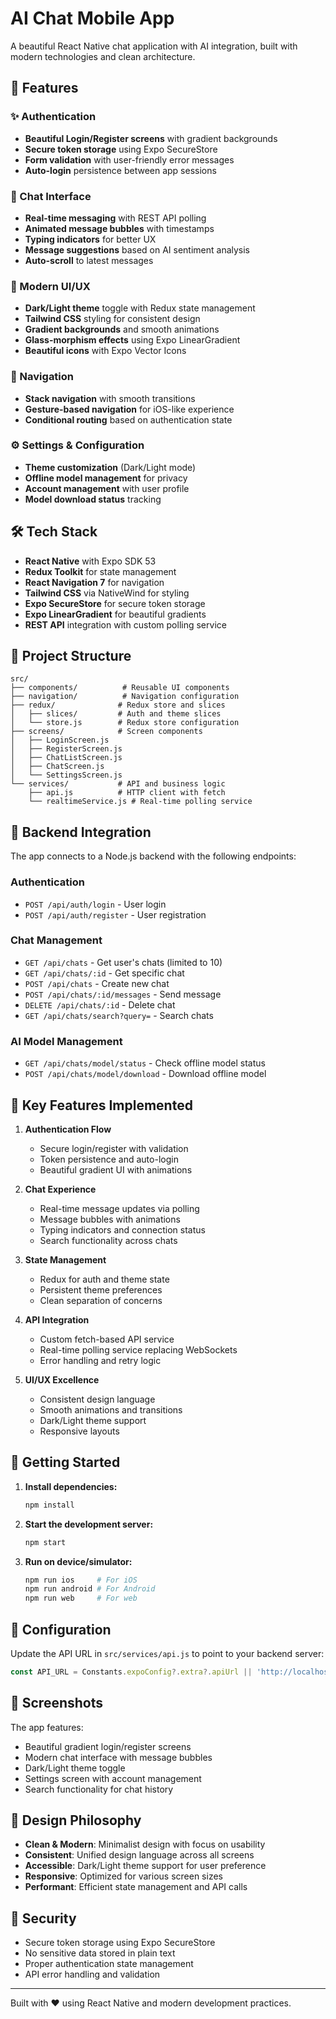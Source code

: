 # AI Chat Mobile App

A beautiful React Native chat application with AI integration, built with modern technologies and clean architecture.

## 🚀 Features

### ✨ Authentication
- **Beautiful Login/Register screens** with gradient backgrounds
- **Secure token storage** using Expo SecureStore
- **Form validation** with user-friendly error messages
- **Auto-login** persistence between app sessions

### 💬 Chat Interface
- **Real-time messaging** with REST API polling
- **Animated message bubbles** with timestamps
- **Typing indicators** for better UX
- **Message suggestions** based on AI sentiment analysis
- **Auto-scroll** to latest messages

### 🎨 Modern UI/UX
- **Dark/Light theme** toggle with Redux state management
- **Tailwind CSS** styling for consistent design
- **Gradient backgrounds** and smooth animations
- **Glass-morphism effects** using Expo LinearGradient
- **Beautiful icons** with Expo Vector Icons

### 📱 Navigation
- **Stack navigation** with smooth transitions
- **Gesture-based navigation** for iOS-like experience
- **Conditional routing** based on authentication state

### ⚙️ Settings & Configuration
- **Theme customization** (Dark/Light mode)
- **Offline model management** for privacy
- **Account management** with user profile
- **Model download status** tracking

## 🛠 Tech Stack

- **React Native** with Expo SDK 53
- **Redux Toolkit** for state management
- **React Navigation 7** for navigation
- **Tailwind CSS** via NativeWind for styling
- **Expo SecureStore** for secure token storage
- **Expo LinearGradient** for beautiful gradients
- **REST API** integration with custom polling service

## 📁 Project Structure

```
src/
├── components/          # Reusable UI components
├── navigation/          # Navigation configuration
├── redux/              # Redux store and slices
│   ├── slices/         # Auth and theme slices
│   └── store.js        # Redux store configuration
├── screens/            # Screen components
│   ├── LoginScreen.js
│   ├── RegisterScreen.js
│   ├── ChatListScreen.js
│   ├── ChatScreen.js
│   └── SettingsScreen.js
└── services/           # API and business logic
    ├── api.js          # HTTP client with fetch
    └── realtimeService.js # Real-time polling service
```

## 🔧 Backend Integration

The app connects to a Node.js backend with the following endpoints:

### Authentication
- `POST /api/auth/login` - User login
- `POST /api/auth/register` - User registration

### Chat Management
- `GET /api/chats` - Get user's chats (limited to 10)
- `GET /api/chats/:id` - Get specific chat
- `POST /api/chats` - Create new chat
- `POST /api/chats/:id/messages` - Send message
- `DELETE /api/chats/:id` - Delete chat
- `GET /api/chats/search?query=` - Search chats

### AI Model Management
- `GET /api/chats/model/status` - Check offline model status
- `POST /api/chats/model/download` - Download offline model

## 🎯 Key Features Implemented

1. **Authentication Flow**
   - Secure login/register with validation
   - Token persistence and auto-login
   - Beautiful gradient UI with animations

2. **Chat Experience**
   - Real-time message updates via polling
   - Message bubbles with animations
   - Typing indicators and connection status
   - Search functionality across chats

3. **State Management**
   - Redux for auth and theme state
   - Persistent theme preferences
   - Clean separation of concerns

4. **API Integration**
   - Custom fetch-based API service
   - Real-time polling service replacing WebSockets
   - Error handling and retry logic

5. **UI/UX Excellence**
   - Consistent design language
   - Smooth animations and transitions
   - Dark/Light theme support
   - Responsive layouts

## 🚀 Getting Started

1. **Install dependencies:**
   ```bash
   npm install
   ```

2. **Start the development server:**
   ```bash
   npm start
   ```

3. **Run on device/simulator:**
   ```bash
   npm run ios     # For iOS
   npm run android # For Android
   npm run web     # For web
   ```

## 🔧 Configuration

Update the API URL in `src/services/api.js` to point to your backend server:

```javascript
const API_URL = Constants.expoConfig?.extra?.apiUrl || 'http://localhost:9191/api';
```

## 📱 Screenshots

The app features:
- Beautiful gradient login/register screens
- Modern chat interface with message bubbles
- Dark/Light theme toggle
- Settings screen with account management
- Search functionality for chat history

## 🎨 Design Philosophy

- **Clean & Modern**: Minimalist design with focus on usability
- **Consistent**: Unified design language across all screens
- **Accessible**: Dark/Light theme support for user preference
- **Responsive**: Optimized for various screen sizes
- **Performant**: Efficient state management and API calls

## 🔐 Security

- Secure token storage using Expo SecureStore
- No sensitive data stored in plain text
- Proper authentication state management
- API error handling and validation

---

Built with ❤️ using React Native and modern development practices.